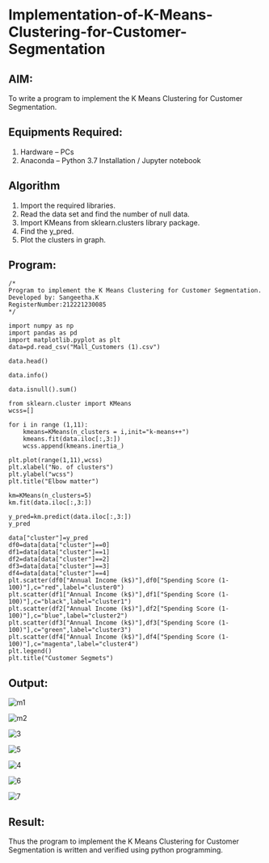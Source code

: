 # Implementation-of-K-Means-Clustering-for-Customer-Segmentation

## AIM:
To write a program to implement the K Means Clustering for Customer Segmentation.

## Equipments Required:
1. Hardware – PCs
2. Anaconda – Python 3.7 Installation / Jupyter notebook

## Algorithm
1. Import the required libraries.
2. Read the data set and find the number of null data.
3. Import KMeans from sklearn.clusters library package.
4. Find the y_pred.
5. Plot the clusters in graph.

## Program:
```
/*
Program to implement the K Means Clustering for Customer Segmentation.
Developed by: Sangeetha.K
RegisterNumber:212221230085  
*/
```
```
import numpy as np
import pandas as pd
import matplotlib.pyplot as plt
data=pd.read_csv("Mall_Customers (1).csv")

data.head()

data.info()

data.isnull().sum()

from sklearn.cluster import KMeans
wcss=[]

for i in range (1,11):
    kmeans=KMeans(n_clusters = i,init="k-means++")
    kmeans.fit(data.iloc[:,3:])
    wcss.append(kmeans.inertia_)

plt.plot(range(1,11),wcss)
plt.xlabel("No. of clusters")
plt.ylabel("wcss")
plt.title("Elbow matter")

km=KMeans(n_clusters=5)
km.fit(data.iloc[:,3:])

y_pred=km.predict(data.iloc[:,3:])
y_pred

data["cluster"]=y_pred
df0=data[data["cluster"]==0]
df1=data[data["cluster"]==1]
df2=data[data["cluster"]==2]
df3=data[data["cluster"]==3]
df4=data[data["cluster"]==4]
plt.scatter(df0["Annual Income (k$)"],df0["Spending Score (1-100)"],c="red",label="cluster0")
plt.scatter(df1["Annual Income (k$)"],df1["Spending Score (1-100)"],c="black",label="cluster1")
plt.scatter(df2["Annual Income (k$)"],df2["Spending Score (1-100)"],c="blue",label="cluster2")
plt.scatter(df3["Annual Income (k$)"],df3["Spending Score (1-100)"],c="green",label="cluster3")
plt.scatter(df4["Annual Income (k$)"],df4["Spending Score (1-100)"],c="magenta",label="cluster4")
plt.legend()
plt.title("Customer Segmets")
```

## Output:


![m1](https://user-images.githubusercontent.com/93992063/204021456-aee19b1c-ad67-43ae-8dda-b8d18dc8d708.png)

![m2](https://user-images.githubusercontent.com/93992063/204021469-213b7377-59d4-4c1a-9965-504a11f768f6.png)

![3](https://user-images.githubusercontent.com/93992063/204021549-a4b060e9-e485-4b0e-9d35-0a870771b880.png)

![5](https://user-images.githubusercontent.com/93992063/204303914-33037d12-1175-4c31-8781-5d6bb409dcdc.png)


![4](https://user-images.githubusercontent.com/93992063/204021561-c09a1097-5cc0-4423-8cb8-4d82a0ad2de6.png)


![6](https://user-images.githubusercontent.com/93992063/204021649-861bc79b-a125-4ee9-8874-f6f59ddee502.png)


![7](https://user-images.githubusercontent.com/93992063/204021624-a3bfb0d8-3a16-4537-a558-51b9cd9672e8.png)

## Result:
Thus the program to implement the K Means Clustering for Customer Segmentation is written and verified using python programming.
